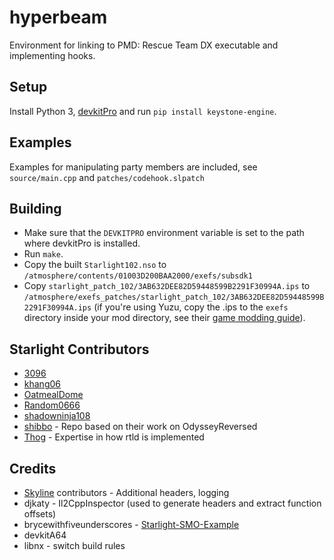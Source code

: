 # hyperbeam
Environment for linking to PMD: Rescue Team DX executable and implementing hooks.

## Setup
Install Python 3, [devkitPro](https://devkitpro.org/) and run `pip install keystone-engine`.

## Examples
Examples for manipulating party members are included, see `source/main.cpp` and `patches/codehook.slpatch`

## Building
- Make sure that the `DEVKITPRO` environment variable is set to the path where devkitPro is installed.
- Run `make`.
- Copy the built `Starlight102.nso` to `/atmosphere/contents/01003D200BAA2000/exefs/subsdk1`
- Copy `starlight_patch_102/3AB632DEE82D59448599B2291F30994A.ips` to `/atmosphere/exefs_patches/starlight_patch_102/3AB632DEE82D59448599B2291F30994A.ips`
(if you're using Yuzu, copy the .ips to the `exefs` directory inside your mod directory, see their [game modding guide](https://yuzu-emu.org/help/feature/game-modding/)).

## Starlight Contributors
- [3096](https://github.com/3096)
- [khang06](https://github.com/khang06)
- [OatmealDome](https://github.com/OatmealDome)
- [Random0666](https://github.com/random0666)
- [shadowninja108](https://github.com/shadowninja108)
- [shibbo](https://github.com/shibbo) - Repo based on their work on OdysseyReversed
- [Thog](https://github.com/Thog) - Expertise in how rtld is implemented

## Credits
- [Skyline](https://github.com/skyline-dev/skyline) contributors - Additional headers, logging
- djkaty - Il2CppInspector (used to generate headers and extract function offsets)
- brycewithfiveunderscores - [Starlight-SMO-Example](https://github.com/brycewithfiveunderscores/Starlight-SMO-Example)
- devkitA64
- libnx - switch build rules
